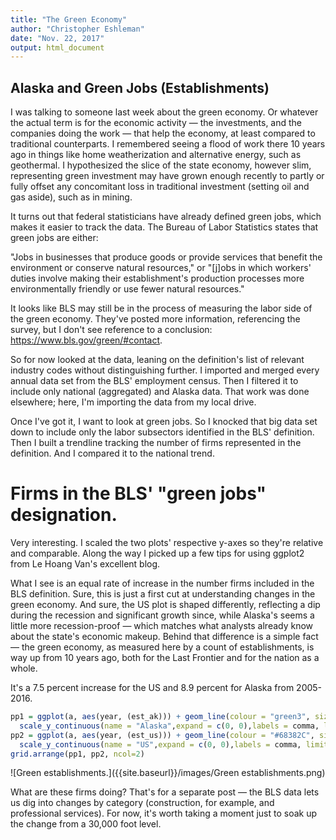 ```yaml
---
title: "The Green Economy"
author: "Christopher Eshleman"
date: "Nov. 22, 2017"
output: html_document
---
```


## Alaska and Green Jobs (Establishments)
I was talking to someone last week about the green economy. Or whatever the actual term is for the economic activity — the investments, and the companies doing the work — that help the economy, at least compared to traditional counterparts. I remembered seeing a flood of work there 10 years ago in things like home weatherization and alternative energy, such as geothermal. I hypothesized the slice of the state economy, however slim, representing green investment may have grown enough recently to partly or fully offset any concomitant loss in traditional investment (setting oil and gas aside), such as in mining. 

It turns out that federal statisticians have already defined green jobs, which makes it easier to track the data. The Bureau of Labor Statistics states that green jobs are either:

"Jobs in businesses that produce goods or provide services that benefit the environment or conserve natural resources," or "[j]obs in which workers' duties involve making their establishment's production processes more environmentally friendly or use fewer natural resources." 

It looks like BLS may still be in the process of measuring the labor side of the green economy. They've posted more information, referencing the survey, but I don't see reference to a conclusion: https://www.bls.gov/green/#contact. 

So for now looked at the data, leaning on the definition's list of relevant industry codes without distinguishing further. I imported and merged every annual data set from the BLS' employment census. Then I filtered it to include only national (aggregated) and Alaska data. That work was done elsewhere; here, I'm importing the data from my local drive. 

Once I've got it, I want to look at green jobs. So I knocked that big data set down to include only the labor subsectors identified in the BLS' definition. Then I built a trendline tracking the number of firms represented in the definition. And I compared it to the national trend. 


# Firms in the BLS' "green jobs" designation.
Very interesting. I scaled the two plots' respective y-axes so they're relative and comparable. Along the way I picked up a few tips for using ggplot2 from Le Hoang Van's excellent blog. 

What I see is an equal rate of increase in the number firms included in the BLS definition. Sure, this is just a first cut at understanding changes in the green economy. And sure, the US plot is shaped differently, reflecting a dip during the recession and significant growth since, while Alaska's seems a little more recession-proof — which matches what analysts already know about the state's economic makeup. Behind that difference is a simple fact — the green economy, as measured here by a count of establishments, is way up from 10 years ago, both for the Last Frontier and for the nation as a whole. 

It's a 7.5 percent increase for the US and 8.9 percent for Alaska from 2005-2016.

```r
pp1 = ggplot(a, aes(year, (est_ak))) + geom_line(colour = "green3", size = 1.5) + 
  scale_y_continuous(name = "Alaska",expand = c(0, 0),labels = comma, limits = c(4250,5750)) 
pp2 = ggplot(a, aes(year, (est_us))) + geom_line(colour = "#68382C", size = 1.5) + 
  scale_y_continuous(name = "US",expand = c(0, 0),labels = comma, limits = c(1600000,2500000)) 
grid.arrange(pp1, pp2, ncol=2) 
```

![Green establishments.]({{site.baseurl}}/images/Green establishments.png)

What are these firms doing? That's for a separate post — the BLS data lets us dig into changes by category (construction, for example, and professional services). For now, it's worth taking a moment just to soak up the change from a 30,000 foot level. 
